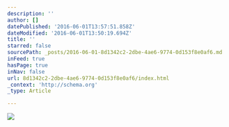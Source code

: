 ```yaml
---
description: ''
author: []
datePublished: '2016-06-01T13:57:51.858Z'
dateModified: '2016-06-01T13:50:19.694Z'
title: ''
starred: false
sourcePath: _posts/2016-06-01-8d1342c2-2dbe-4ae6-9774-0d153f8e0af6.md
inFeed: true
hasPage: true
inNav: false
url: 8d1342c2-2dbe-4ae6-9774-0d153f8e0af6/index.html
_context: 'http://schema.org'
_type: Article

---
```

![](https://the-grid-user-content.s3-us-west-2.amazonaws.com/5d0ad31e-3e1d-4029-8610-ebf12bea248c.jpg)